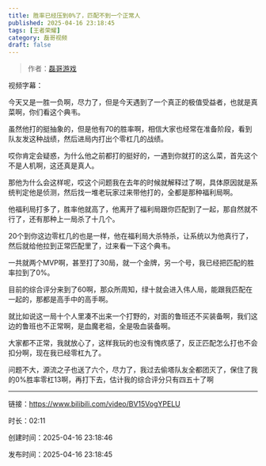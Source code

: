 ```yaml
---
title: 胜率已经压到0%了，匹配不到一个正常人
published: 2025-04-16 23:18:45
tags: [王者荣耀]
category: 磊哥视频
draft: false
---
```



> 作者：[磊哥游戏](https://space.bilibili.com/268941858?spm_id_from=333.788.upinfo.head.click)

视频字幕：

今天又是一胜一负啊，尽力了，但是今天遇到了一个真正的极值受益者，也就是真菜啊，你们看这个典韦。

虽然他打的挺抽象的，但是他有70的胜率啊，相信大家也经常在准备阶段，看到队友发这种战绩，然后进局内打出个零杠几的战绩。

哎你肯定会疑惑，为什么他之前都打的挺好的，一遇到你就打的这么菜，首先这个不是人机啊，这还真是真人。

那他为什么会这样呢，哎这个问题我在去年的时候就解释过了啊，具体原因就是系统判定他是侦测，然后找一堆老玩家过来带他打的，全都是那种福利局啊。

他福利局打多了，胜率他就高了，他离开了福利局跟你匹配到了一起，那自然就不行了，还有那种上一局杀了十几个。

20个到你这边零杠几的也是一样，他在福利局大杀特杀，让系统以为他真行了，然后就给他拉到正常匹配里了，过来看一下这个典韦。

一共就两个MVP啊，甚至打了30局，就一个金牌，另一个号，我已经把匹配的胜率拉到了0%。

目前的综合评分来到了60啊，那众所周知，绿十就会进入伟人局，能跟我匹配在一起的，那都是高手中的高手啊。

就比如说这一局十个人里凑不出来一个打野的，对面的鲁班还不买装备啊，我们这边的鲁班也不正常啊，是血魔老祖，全是吸血装备啊。

大家都不正常，我就放心了，这样我玩的也没有愧疚感了，反正匹配怎么打也不会扣分啊，现在我已经零杠九了。

问题不大，源流之子也送了六个，尽力了，我过去偷塔队友全都团灭了，保住了我的0%胜率零杠13啊，再打下去，估计我的综合评分只有四五十了啊

---


链接：https://www.bilibili.com/video/BV15VogYPELU



时长：02:11

创建时间：2025-04-16 23:18:46

发布时间：2025-04-16 23:18:45
